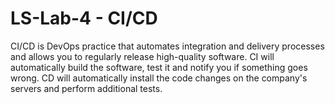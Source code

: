 # LS-Lab-4 - CI/CD
CI/CD is DevOps practice that automates integration and delivery processes and allows you to regularly release high-quality software. CI will automatically build the software, test it and notify you if something goes wrong. CD will automatically install the code changes on the company's servers and perform additional tests.
